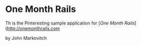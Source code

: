 # One Month Rails

Th is the Pinteresting sample application for
[*One Month Rails*](http://onemonthrails.com

by John Markovitch